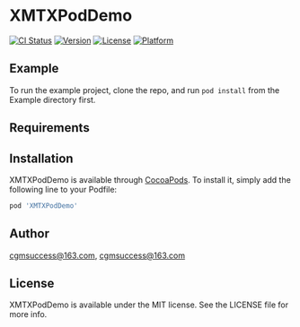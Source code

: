 # XMTXPodDemo

[![CI Status](https://img.shields.io/travis/cgmsuccess@163.com/XMTXPodDemo.svg?style=flat)](https://travis-ci.org/cgmsuccess@163.com/XMTXPodDemo)
[![Version](https://img.shields.io/cocoapods/v/XMTXPodDemo.svg?style=flat)](https://cocoapods.org/pods/XMTXPodDemo)
[![License](https://img.shields.io/cocoapods/l/XMTXPodDemo.svg?style=flat)](https://cocoapods.org/pods/XMTXPodDemo)
[![Platform](https://img.shields.io/cocoapods/p/XMTXPodDemo.svg?style=flat)](https://cocoapods.org/pods/XMTXPodDemo)

## Example

To run the example project, clone the repo, and run `pod install` from the Example directory first.

## Requirements

## Installation

XMTXPodDemo is available through [CocoaPods](https://cocoapods.org). To install
it, simply add the following line to your Podfile:

```ruby
pod 'XMTXPodDemo'
```

## Author

cgmsuccess@163.com, cgmsuccess@163.com

## License

XMTXPodDemo is available under the MIT license. See the LICENSE file for more info.
